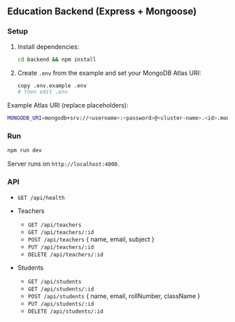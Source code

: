 ## Education Backend (Express + Mongoose)

### Setup
1. Install dependencies:
   ```bash
   cd backend && npm install
   ```
2. Create `.env` from the example and set your MongoDB Atlas URI:
   ```bash
   copy .env.example .env
   # then edit .env
   ```

Example Atlas URI (replace placeholders):
```bash
MONGODB_URI=mongodb+srv://<username>:<password>@<cluster-name>.<id>.mongodb.net/education?retryWrites=true&w=majority&appName=<appName>
```

### Run
```bash
npm run dev
```

Server runs on `http://localhost:4000`.

### API
- `GET /api/health`

- Teachers
  - `GET /api/teachers`
  - `GET /api/teachers/:id`
  - `POST /api/teachers` { name, email, subject }
  - `PUT /api/teachers/:id`
  - `DELETE /api/teachers/:id`

- Students
  - `GET /api/students`
  - `GET /api/students/:id`
  - `POST /api/students` { name, email, rollNumber, className }
  - `PUT /api/students/:id`
  - `DELETE /api/students/:id`


